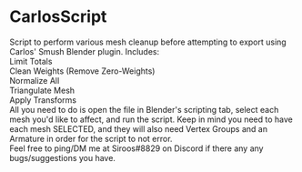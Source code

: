 # CarlosScript
Script to perform various mesh cleanup before attempting to export using Carlos' Smush Blender plugin. Includes:  
Limit Totals  
Clean Weights (Remove Zero-Weights)  
Normalize All  
Triangulate Mesh  
Apply Transforms  
All you need to do is open the file in Blender's scripting tab, select each mesh you'd like to affect, and run the script.
Keep in mind you need to have each mesh SELECTED, and they will also need Vertex Groups and an Armature in order for the script to not error.  
Feel free to ping/DM me at Siroos#8829 on Discord if there any any bugs/suggestions you have.
